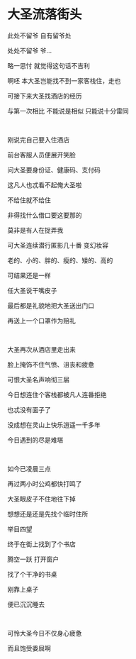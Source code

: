 # 大圣流落街头


此处不留爷 自有留爷处

处处不留爷 爷...

略一思忖 就觉得这句话不吉利

啊呸 本大圣岂能找不到一家客栈住，走也

可接下来大圣找酒店的经历

与第一次相比 不能说是相似  只能说十分雷同

<br/>

刚说完自己要入住酒店

前台客服人员便展开笑脸

问大圣要身份证、健康码、支付码

这凡人也忒看不起俺大圣啦

不给住就不给住

非得找什么借口要这要那的

莫非是有人在捉弄我

可大圣连续潜行匿影几十番  变幻妆容

老的、小的、胖的、瘦的、矮的、高的

可结果还是一样

任大圣说干嘴皮子

最后都是礼貌地把大圣送出门口

再送上一个口罩作为赔礼

<br/>

大圣再次从酒店里走出来

脸上掩饰不住气愤、沮丧和疲惫

可恨大圣名声响彻三届

今日想连住个客栈都被凡人连番拒绝

也忒没有面子了

没成想在灵山上快乐逍遥一千多年

今日遇到的尽是难堪

<br/>

如今已凌晨三点

再过两小时公鸡都快打鸣了

大圣眼皮子不住地往下掉

想想还是还是先找个临时住所

举目四望 

终于在街上找到了个书店

腾空一跃 打开窗户

找了个干净的书桌

刚靠上桌子

便已沉沉睡去

<br/>

可怜大圣今日不仅身心疲惫 

而且饱受委屈啊